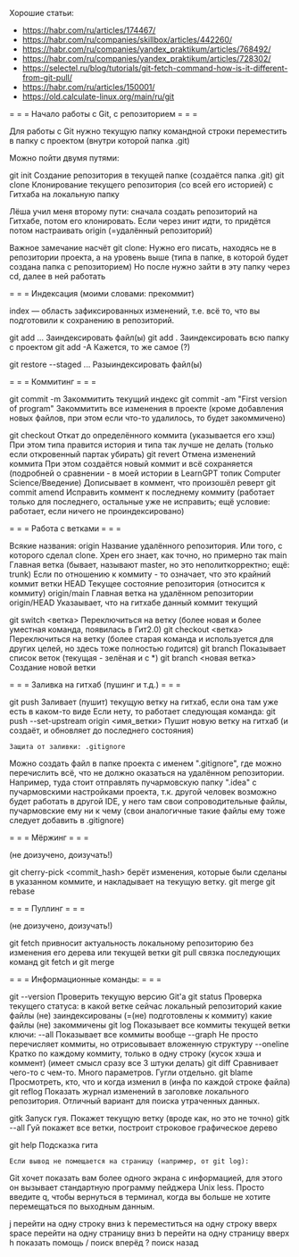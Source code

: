 Хорошие статьи:

* https://habr.com/ru/articles/174467/
* https://habr.com/ru/companies/skillbox/articles/442260/
* https://habr.com/ru/companies/yandex_praktikum/articles/768492/
* https://habr.com/ru/companies/yandex_praktikum/articles/728302/
* https://selectel.ru/blog/tutorials/git-fetch-command-how-is-it-different-from-git-pull/
* https://habr.com/ru/articles/150001/
* https://old.calculate-linux.org/main/ru/git




 = = = Начало работы с Git, с репозиторием = = =

Для работы с Git нужно текущую папку командной строки переместить в папку с проектом 
(внутри которой папка .git)

Можно пойти двумя путями:

git init		Создание репозитория в текущей папке (создаётся папка .git)
git clone <url>		Клонирование текущего репозитория (со всей его 
				историей) с Гитхаба на локальную папку

Лёша учил меня второму пути: сначала создать репозиторий на Гитхабе, потом его клонировать. 
Если через инит идти, то придётся потом настраивать origin (=удалённый репозиторий)

Важное замечание насчёт git clone: 
Нужно его писать, находясь не в репозитории проекта, а на уровень выше
(типа в папке, в которой будет создана папка с репозиторием)
Но после нужно зайти в эту папку через cd, далее в ней работать


 = = = Индексация (моими словами: прекоммит)

index — область зафиксированных изменений, т.е. всё то, что вы 
	подготовили к сохранению в репозиторий.

git add <file>...	Заиндексировать файл(ы)
git add	.		Заиндексировать всю папку с проектом
git add -A		Кажется, то же самое (?)
			
git restore --staged <file>...	Разыиндексировать файл(ы)	




 = = = Коммитинг = = =

git commit -m <comment>				Закоммитить текущий индекс
git commit -am "First version of program"	Закоммитить все изменения в проекте (кроме добавления
						 новых файлов, при этом если что-то удалилось,
						 то будет закоммичено)

git checkout <commit hash>	Откат до определённого коммита (указывается его хэш)
				При этом типа правится история и типа так лучше не делать
					(только если откровенный партак убирать)
git revert <commit hash>	Отмена изменений коммита
				При этом создаётся новый коммит и всё сохраняется
					(подробней о сравнении - в моей истории в LearnGPT
					топик Computer Science/Введение)
				Дописывает в коммент, что произошёл реверт
git commit amend		Исправить коммент к последнему коммиту
					(работает только для последнего, остальные уже не исправить;
					ещё условие: работает, если ничего не проиндексировано)



 = = = Работа с ветками = = =

Всякие названия: 
	origin		Название удалённого репозитория. Или того, с которого сделал clone.
			Хрен его знает, как точно, но примерно так
	main		Главная ветка (бывает, называют master, но это неполиткорректно; ещё: trunk)
			Если по отношению к коммиту - то означает, что это крайний коммит ветки
	HEAD		Текущее состояние репозитория (относится к коммиту)
	origin/main	Главная ветка на удалённом репозитории
	origin/HEAD	Указаывает, что на гитхабе данный коммит текущий


git switch <ветка>	Переключиться на ветку (более новая и более уместная команда, 
				появилась в Гит2.0)
git checkout <ветка>	Переключиться на ветку (более старая команда и используется для других целей,
				но здесь тоже полностью годится)
git branch		Показывает список веток (текущая - зелёная и с *)
git branch <новая ветка>  Создание новой ветки




 = = = Заливка на гитхаб (пушинг и т.д.) = = =

git push		Заливает (пушит) текущую ветку на гитхаб, если она там уже есть в каком-то виде
			Если нету, то работает следующая команда:
git push --set-upstream origin <имя_ветки>
			Пушит новую ветку на гитхаб (и создаёт, и обновляет до последнего состояния)

	Защита от заливки: .gitignore
Можно создать файл в папке проекта с именем ".gitignore", где можно перечислить всё, что не должно
оказаться на удалённом репозитории. Например, туда стоит отправлять пучармовскую папку ".idea"
с пучармовскими настройками проекта, т.к. другой человек возможно будет работать в другой IDE,
у него там свои сопроводительные файлы, пучармовские ему ни к чему (свои аналогичные такие файлы 
ему тоже следует добавить в .gitignore)





 = = = Мёржинг = = =

(не доизучено, доизучать!)

git cherry-pick <commit_hash>	берёт изменения, которые были сделаны в указанном коммите, 
					и накладывает на текущую ветку.
git merge
git rebase 




 = = = Пуллинг = = =

(не доизучено, доизучать!)

git fetch	 привносит актуальность локальному репозиторию без 
			изменения его дерева или текущей ветки
git pull	связка последующих команд git fetch и git merge




 = = = Информационные команды: = = =

git --version		Проверить текущую версию Git'а
git status		Проверка текущего статуса: 
				в какой ветке сейчас локальный репозиторий
				какие файлы (не) заиндексированы (=(не) подготовлены к коммиту)
				какие файлы (не) закоммичены
git log			Показывает все коммиты текущей ветки
 ключи:	--all		Показывает все коммиты вообще
	--graph		Не просто перечисляет коммиты, но отрисовывает вложенную структуру
	--oneline	Кратко по каждому коммиту, только в одну строку (кусок хэша и коммент)
		(имеет смысл сразу все 3 штуки делать)
git diff		Сравнивает чего-то с чем-то. Много параметров. Гугли отдельно.
git blame <file>	Просмотреть, кто, что и когда изменил в <file>
				(инфа по каждой строке файла)
git reflog		Показать журнал изменений в заголовке локального репозитория. 
			Отличный вариант для поиска утраченных данных.

gitk			Запуск гуя. Покажет текущую ветку (вроде как, но это не точно)
gitk --all		Гуй покажет все ветки, построит строковое графическое дерево

git help		Подсказка гита

	Если вывод не помещается на страницу (например, от git log):

Git хочет показать вам более одного экрана с информацией, для этого он вызывает стандартную
программу пейджера Unix less. Просто введите q, чтобы вернуться в терминал, когда вы больше не
хотите перемещаться по выходным данным.

j перейти на одну строку вниз
k переместиться на одну строку вверх
space перейти на одну страницу вниз
b перейти на одну страницу вверх
h показать помощь
/ поиск вперёд
? поиск назад
